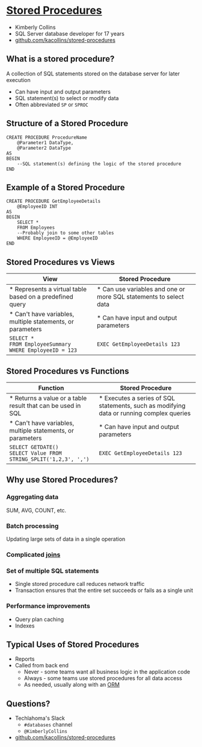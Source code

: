 # [Stored Procedures](https://simpleslides.dev/aHR0cHM6Ly9yYXcuZ2l0aHVidXNlcmNvbnRlbnQuY29tL2thY29sbGlucy9zdG9yZWQtcHJvY2VkdXJlcy9tYWluL1JFQURNRS5tZA==)
* Kimberly Collins
* SQL Server database developer for 17 years
* [github.com/kacollins/stored-procedures](https://github.com/kacollins/stored-procedures)

## What is a stored procedure?
A collection of SQL statements stored on the database server for later execution
* Can have input and output parameters
* SQL statement(s) to select or modify data
* Often abbreviated `SP` or `SPROC`

## Structure of a Stored Procedure
    CREATE PROCEDURE ProcedureName
        @Parameter1 DataType,
        @Parameter2 DataType
    AS
    BEGIN
        --SQL statement(s) defining the logic of the stored procedure
    END

## Example of a Stored Procedure
    CREATE PROCEDURE GetEmployeeDetails
        @EmployeeID INT
    AS
    BEGIN
        SELECT * 
        FROM Employees
        --Probably join to some other tables
        WHERE EmployeeID = @EmployeeID
    END

## Stored Procedures vs Views
| View | Stored Procedure |
| ---- | ---------------- |
| * Represents a virtual table based on a predefined query | * Can use variables and one or more SQL statements to select data |
| * Can't have variables, multiple statements, or parameters | * Can have input and output parameters |
| `SELECT *`<br>`FROM EmployeeSummary`<br>`WHERE EmployeeID = 123`|  `EXEC GetEmployeeDetails 123` |

## Stored Procedures vs Functions
| Function | Stored Procedure |
| ---- | ---------------- |
| * Returns a value or a table result that can be used in SQL | *  Executes a series of SQL statements, such as modifying data or running complex queries |
| * Can't have variables, multiple statements, or parameters | * Can have input and output parameters |
| `SELECT GETDATE()`<br>`SELECT Value FROM STRING_SPLIT('1,2,3', ',')`|  `EXEC GetEmployeeDetails 123` |

## Why use Stored Procedures?

### Aggregating data
SUM, AVG, COUNT, etc.

### Batch processing
Updating large sets of data in a single operation

### Complicated [joins](https://www.youtube.com/watch?v=2IGQFucnGR4)

### Set of multiple SQL statements
* Single stored procedure call reduces network traffic
* Transaction ensures that the entire set succeeds or fails as a single unit

### Performance improvements
* Query plan caching
* Indexes

## Typical Uses of Stored Procedures
* Reports
* Called from back end
  * Never - some teams want all business logic in the application code
  * Always - some teams use stored procedures for all data access
  * As needed, usually along with an [ORM](https://www.youtube.com/watch?v=UY7PKt-p6Uk)

## Questions?
* Techlahoma's Slack
  * `#databases` channel
  * `@KimberlyCollins`
* [github.com/kacollins/stored-procedures](https://github.com/kacollins/stored-procedures)

